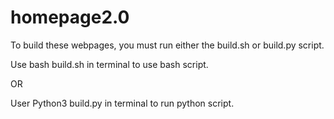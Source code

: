 # homepage2.0

To build these webpages, you must run either the build.sh or build.py script.

Use bash build.sh in terminal to use bash script.

OR

User Python3 build.py in terminal to run python script.